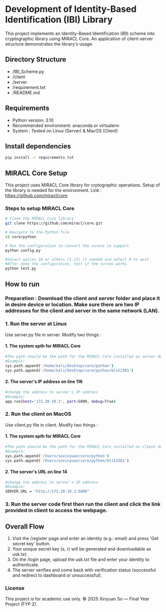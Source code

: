 # Development of Identity-Based Identification (IBI) Library
This project implements an Identity-Based Identification (IBI) scheme into cryptographic library using MIRACL Core. An application of client-server structure demonstrates the library's usage. 

## Directory Structure
- /IBI_Scheme.py
- /client
- /server
- /requirement.txt     
- /README.md

## Requirements
- Python version: 3.10
- Recommended environment: anaconda or virtualenv
- System : Tested on Linux (Server) & MacOS (Client)

## Install dependencies 
```bash
pip install -r requirements.txt
```
## MIRACL Core Setup 
This project uses MIRACL Core library for crptographic operations. Setup of the library is needed for the environment. Link : https://github.com/miracl/core

### Steps to setup MIRACL Core 
```bash
# Clone the MIRACL Core library
git clone https://github.com/miracl/core.git

# Navigate to the Python file 
cd core/python

# Run the configuration to convert the cureve to support
python config.py

#Select option 10 or others (1-13) if needed and select 0 to exit 
#After done the configuration, test if the curves works 
python test.py
```

## How to run 

### Preparation : Download the client and server folder and place it in desire device or location. Make sure there are two IP addresses for the client and server in the same network (LAN). 

### 1. Run the server at Linux 
Use server.py file in server. Modify two things : 

#### 1. The system apth for MIRACL Core
   ```bash
   #The path should be the path for the MIRACL Core installed on server device
   #Example: 
   sys.path.append('/home/kali/Desktop/core/python')
   sys.path.append('/home/kali/Desktop/core/python/bls12381')
   ```
#### 2. The server's IP address on line 116
   ```bash
   #change the address to server's IP address
   #Example: 
   app.run(host='172.20.10.3', port=5000, debug=True)
   ```
   
### 2. Run the client on MacOS 
Use client.py file in client. Modify two things : 

#### 1. The system apth for MIRACL Core
   ```bash
   #The path should be the path for the MIRACL Core installed on client device
   #Example: 
   sys.path.append('/Users/soxinyuan/core/python')
   sys.path.append('/Users/soxinyuan/core/python/bls12381')
   ```

#### 2. The server's URL on line 14
   ```bash
   #change the address to server's IP address
   #Example: 
   SERVER_URL = "http://172.20.10.3:5000"
   ```

### 3. Run the server code first then run the client and click the link provided in client to access the webpage. 

## Overall Flow 

1. Visit the /register page and enter an identity (e.g.: email) and press 'Get secret key' button.
2. Your unique secret key (s, r) will be generated and downloadable as usk.txt.
3. On the /login page, upload the usk.txt file and enter your identity to authenticate.
4. The server verifies and come back with verification status (successful and redirect to dashboard or unsuccessful).

### License

This project is for academic use only.
© 2025 Xinyuan So — Final Year Project (FYP 2).





